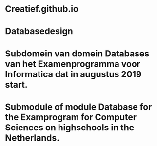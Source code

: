 # Creatief.github.io
# Databasedesign
# Subdomein van domein Databases van het Examenprogramma voor Informatica dat in augustus 2019 start.
# Submodule of module Database for the Examprogram for Computer Sciences on highschools in the Netherlands.
